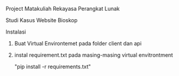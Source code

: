 Project Matakuliah Rekayasa Perangkat Lunak 

Studi Kasus Website Bioskop 

Instalasi 
1. Buat Virtual Environtemet pada folder client dan api
2. instal requirement.txt pada masing-masing virtual envitrontment

   "pip install -r requirements.txt"
    
 
